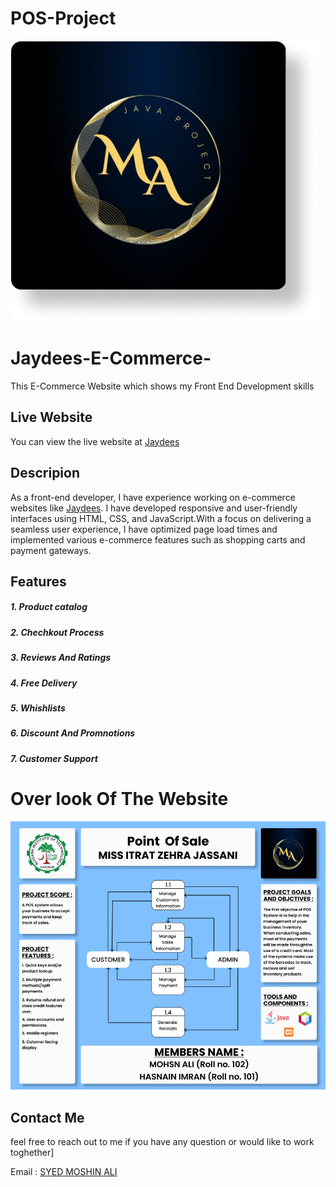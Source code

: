 # POS-Project
![JAYDEES](https://github.com/mohsin23441/POS-Project/blob/main/Project%20Logo.png)

# Jaydees-E-Commerce-

This E-Commerce Website which shows my Front End Development skills 

## Live Website
You can view the live website at [Jaydees](https://jaydees.netlify.app/)

## Descripion
As a front-end developer, I have experience working on e-commerce websites like [Jaydees](https://jaydees.netlify.app/). I have developed responsive and user-friendly interfaces using HTML, CSS, and JavaScript.With a focus on delivering a seamless user experience, I have optimized page load times and implemented various e-commerce features such as shopping carts and payment gateways.

## Features
##### 1. Product catalog
##### 2. Chechkout Process
##### 3. Reviews And Ratings
##### 4. Free Delivery
##### 5. Whishlists
##### 6. Discount And Promnotions
##### 7. Customer Support

# Over look Of The Website

![Jaydees](https://github.com/mohsin23441/POS-Project/blob/main/JAVA%20PROJECT%201.png)

## Contact Me
feel free to reach out to me if you have any question or would like to work toghether]

Email : [SYED MOSHIN ALI](ma2277394@gmail.com)
